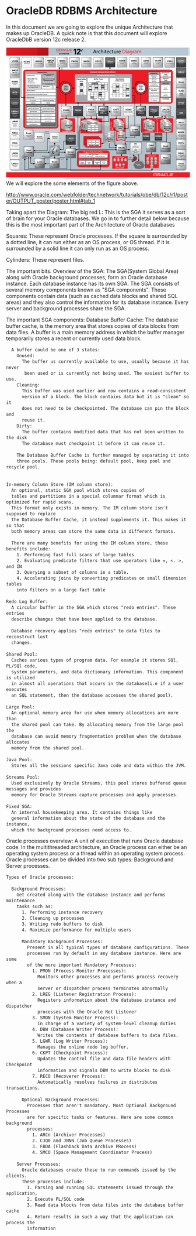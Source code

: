 # OracleDB RDBMS Architecture

In this document we are going to explore the unique Architecture that makes up OracleDB. A quick note is that this document will explore OracleDbB version 12c release 2.



![Figure1](/images/Oracle12cArchitecture.png)
We will explore the some elements of the figure above.


http://www.oracle.com/webfolder/technetwork/tutorials/obe/db/12c/r1/poster/OUTPUT_poster/poster.html#tab_1


Taking apart the Diagram:
  The big red L: This is the SGA it serves as a sort of brain for your Oracle
  databases. We go in to further detail below because this is the most important
  part of the Architecture of Oracle databases

  Squares: These represent Oracle processes. If the square is surrounded
  by a dotted line, it can run either as an OS process, or OS thread. If it is
  surrounded by a solid line it can only run as an OS process.

  Cylinders: These represent files.
  
The important bits.
  Overview of the SGA:
    The SGA(System Global Area) along with Oracle background processes, form an Oracle
    database instance. Each database instance has its own SGA. The SGA consists of
    several memory components known as "SGA components". These components contain data
    (such as cached data blocks and shared SQL areas) and they also control the information
    for its database instance. Every server and background processes share the SGA.

  The important SGA components:
    Database Buffer Cache:
      The database buffer cache, is the memory area that stores copies of data
      blocks from data files.
      A buffer is a main memory address in which the buffer manager temporarily
      stores a recent or currently used data block.

      A buffer could be one of 3 states:
        Unused:
          The buffer us currently available to use, usually because it has never
           been used or is currently not being used. The easiest buffer to use.
        Cleaning:
          This buffer was used earlier and now contains a read-consistent
          version of a block. The block contains data but it is "clean" so it
          does not need to be checkpointed. The database can pin the block and
          reuse it.
        Dirty:
          The buffer contains modified data that has not been written to the disk
          The database must checkpoint it before it can reuse it.

        The Database Buffer Cache is further managed by separating it into
        three pools. These pools being: default pool, keep pool and recycle pool.


    In-memory Column Store (IM column store):
      An optional, static SGA pool which stores copies of
      tables and partitions in a special columnar format which is optimized for rapid scans.
      This format only exists in memory. The IM column store isn't supposed to replace
      the Database Buffer Cache, it instead supplements it. This makes it so that
      both memory areas can store the same data in different formats.

      There are many benefits for using the IM column store, these benefits include:
        1. Performing fast full scans of large tables
        2. Evaluating predicate filters that use operators like =, <. >, and IN
        3. Querying a subset of columns in a table.
        4. Accelerating joins by converting predicates on small dimension tables
        into filters on a large fact table

    Redo Log Buffer:
      A circular buffer in the SGA which stores "redo entries". These entries
      describe changes that have been applied to the database.

      Database recovery applies "redo entries" to data files to reconstruct lost
      changes.

    Shared Pool:
      Caches various types of program data. For example it stores SQl, PL/SQl code,
      system parameters, and data dictionary information. This component is utilized
      in almost all operations that occurs in the database(i.e if a user executes
      an SQL statement, then the database accesses the shared pool).

    Large Pool:
      An optional memory area for use when memory allocations are more than
      the shared pool can take. By allocating memory from the large pool the
      database can avoid memory fragmentation problem when the database allocates
      memory from the shared pool.

    Java Pool:
      Stores all the sessions specific Java code and data within the JVM.

    Streams Pool:
      Used exclusively by Oracle Streams, this pool stores buffered queue messages and provides
      memory for Oracle Streams capture processes and apply processes.

    Fixed SGA:
      An internal housekeeping area. It contains things like
      general information about the state of the database and the instance,
      which the background processes need access to.

Oracle processes overview:
    A unit of execution that runs Oracle database code. In the multithreaded
    architecture, an Oracle process can either be an operating system process or a
    thread within an operating system process. Oracle processes can be divided into two
    sub types: Background and Server processes.

    Types of Oracle processes:

      Background Processes:
        Get created along with the database instance and performs maintenance
        tasks such as:
          1. Performing instance recovery
          2. Cleaning up processes
          3. Writing redo buffers to disk
          4. Maximize performance for multiple users

          Mandatory Background Processes:
            Present in all typical types of database configurations. These
            processes run by default in any database instance. Here are some
            of the more important Mandatory Processes:
              1. PMON (Process Monitor Processes):
                Monitors other processes and performs process recovery when a
                server or dispatcher process terminates abnormally
              2. LREG (Listener Registration Process):
                Registers information about the database instance and dispatcher
                processes with the Oracle Net Listener
              3. SMON (System Monitor Process):
                In charge of a variety of system-level cleanup duties
              4. DBW (Database Writer Process):
                Writes the contents of database buffers to data files.
              5. LGWR (Log Writer Process):
                Manages the online redo log buffer.
              6. CKPT (Checkpoint Process):
                Updates the control file and data file headers with Checkpoint
                information and signals DBW to write blocks to disk
              7. RECO (Recoverer Process):
                Automatically resolves failures in distributes transactions.

          Optional Background Processes:
            Processes that aren't mandatory. Most Optional Background Processes
            are for specific tasks or features. Here are some common background
            processes:
              1. ARCn (Archiver Processes)
              2. CJQ0 and JNNN (Job Queue Processes)
              3. FBDA (Flashback Data Archive PRocess)
              4. SMCO (Space Management Coordinator Process)

        Server Processes:
          Oracle databases create these to run commands issued by the clients.
          These processes include:
            1. Parsing and running SQL statements issued through the application,
            2. Execute PL/SQL code
            3. Read data blocks from data files into the database buffer cache
            4. Return results in such a way that the application can process the
            information
